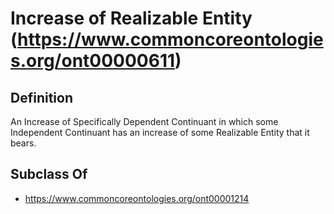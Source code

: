 # Increase of Realizable Entity (https://www.commoncoreontologies.org/ont00000611)

## Definition
An Increase of Specifically Dependent Continuant in which some Independent Continuant has an increase of some Realizable Entity that it bears.

## Subclass Of
- https://www.commoncoreontologies.org/ont00001214

